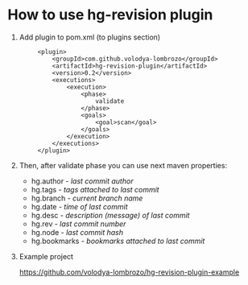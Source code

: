# How to use hg-revision plugin
1. Add plugin to pom.xml (to plugins section)

            <plugin>
                <groupId>com.github.volodya-lombrozo</groupId>
                <artifactId>hg-revision-plugin</artifactId>
                <version>0.2</version>
                <executions>
                    <execution>
                        <phase>
                            validate
                        </phase>
                        <goals>
                            <goal>scan</goal>
                        </goals>
                    </execution>
                </executions>
            </plugin>

2. Then, after validate phase you can use next maven properties:

      * hg.author - _last commit author_
      * hg.tags - _tags attached to last commit_
      * hg.branch - _current branch name_
      * hg.date - _time of last commit_ 
      * hg.desc - _description (message) of last commit_
      * hg.rev -  _last commit number_
      * hg.node - _last commit hash_
      * hg.bookmarks - _bookmarks attached to last commit_

3. Example project

    https://github.com/volodya-lombrozo/hg-revision-plugin-example
